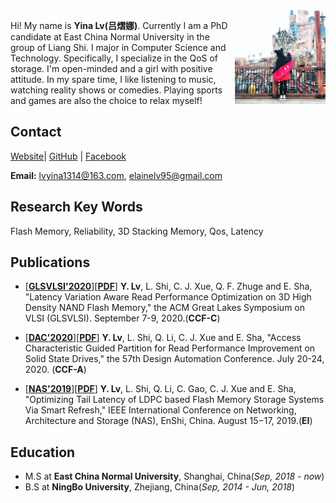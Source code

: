 <img style="float:right" src="./lyn.jpg" width = "145" height = " 150" alt="xxx" />

Hi! My name is **Yina Lv(吕熠娜)**. Currently I am a PhD candidate at East China Normal University in the group of Liang Shi. 
I major in Computer Science and Technology. Specifically, I specialize in the QoS of storage. 
I'm open-minded and a girl with positive attitude. 
In my spare time, I like listening to music, watching reality shows or comedies. Playing sports and games are also the choice to relax myself!

## Contact

[Website](https://www.elainelv.com)| [GitHub](https://github.com/elainelv/) | [Facebook](https://www.facebook.com/yina.lv.75)

**Email:** lvyina1314@163.com, elainelv95@gmail.com

## Research Key Words

Flash Memory, Reliability, 3D Stacking Memory, Qos, Latency

## Publications
- [**[GLSVLSI'2020](http://www.glsvlsi.org/)**][**[PDF](https://dl.acm.org/doi/10.1145/3386263.3406953)**] **Y. Lv**, L. Shi, C. J. Xue, Q. F. Zhuge and E. Sha, "Latency Variation Aware Read Performance Optimization on 3D High Density NAND Flash Memory," the ACM Great Lakes Symposium on VLSI (GLSVLSI). September 7-9, 2020.(**CCF-C**)

- [**[DAC'2020](https://www.dac.com/)**][**[PDF](https://drive.google.com/file/d/1gTzHgntuthRlO_VCOQSyBEXFhbo9otAM/)**] **Y. Lv**, L. Shi, Q. Li, C. J. Xue and E. Sha, "Access Characteristic Guided Partition for Read Performance Improvement on Solid State Drives," the 57th Design Automation Conference. July 20-24, 2020. (**CCF-A**)

- [**[NAS'2019](http://www.nas-conference.org/NAS-2019/)**][**[PDF](https://ieeexplore.ieee.org/document/8834728)**] **Y. Lv**, L. Shi, Q. Li, C. Gao, C. J. Xue and E. Sha, "Optimizing Tail Latency of LDPC based Flash Memory Storage Systems Via Smart Refresh," IEEE International Conference on Networking, Architecture and Storage (NAS), EnShi, China. August 15−17, 2019.(**EI**)

## Education
- M.S at **East China Normal University**, Shanghai, China(*Sep, 2018 - now*)
- B.S at **NingBo University**, Zhejiang, China(*Sep, 2014 - Jun, 2018*)




